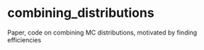 # combining_distributions
Paper, code on combining MC distributions, motivated by finding efficiencies
